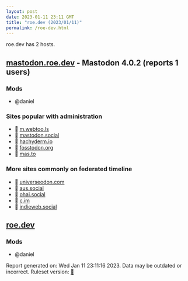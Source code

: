 ```yaml
---
layout: post
date: 2023-01-11 23:11 GMT
title: "roe.dev (2023/01/11)"
permalink: /roe-dev.html
---
```


roe.dev has 2 hosts.

## [mastodon.roe.dev](https://mastodon.roe.dev) - Mastodon 4.0.2 (reports 1 users)

### Mods
 * @daniel

### Sites popular with administration

* 🐘 [m.webtoo.ls](/m-webtoo-ls.html)
* 🐘 [mastodon.social](/mastodon-social.html)
* 🐘 [hachyderm.io](/hachyderm-io.html)
* 🐘 [fosstodon.org](/fosstodon-org.html)
* 🐘 [mas.to](/mas-to.html)

### More sites commonly on federated timeline

* 🐘 [universeodon.com](/universeodon-com.html)
* 🐘 [aus.social](/aus-social.html)
* 🐘 [ohai.social](/ohai-social.html)
* 🐘 [c.im](/c-im.html)
* 🐘 [indieweb.social](/indieweb-social.html)

## [roe.dev](https://roe.dev)

### Mods
 * @daniel

Report generated on: Wed Jan 11 23:11:16 2023. Data may be outdated or incorrect.
Ruleset version: [🧁](/version-cupcake)
